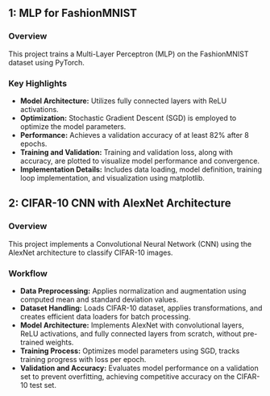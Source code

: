 ## 1: MLP for FashionMNIST

### Overview

This project trains a Multi-Layer Perceptron (MLP) on the FashionMNIST dataset using PyTorch.

### Key Highlights

- **Model Architecture:** Utilizes fully connected layers with ReLU activations.
- **Optimization:** Stochastic Gradient Descent (SGD) is employed to optimize the model parameters.
- **Performance:** Achieves a validation accuracy of at least 82% after 8 epochs.
- **Training and Validation:** Training and validation loss, along with accuracy, are plotted to visualize model performance and convergence.
- **Implementation Details:** Includes data loading, model definition, training loop implementation, and visualization using matplotlib.

## 2: CIFAR-10 CNN with AlexNet Architecture

### Overview

This project implements a Convolutional Neural Network (CNN) using the AlexNet architecture to classify CIFAR-10 images.

### Workflow

- **Data Preprocessing:** Applies normalization and augmentation using computed mean and standard deviation values.
- **Dataset Handling:** Loads CIFAR-10 dataset, applies transformations, and creates efficient data loaders for batch processing.
- **Model Architecture:** Implements AlexNet with convolutional layers, ReLU activations, and fully connected layers from scratch, without pre-trained weights.
- **Training Process:** Optimizes model parameters using SGD, tracks training progress with loss per epoch.
- **Validation and Accuracy:** Evaluates model performance on a validation set to prevent overfitting, achieving competitive accuracy on the CIFAR-10 test set.
